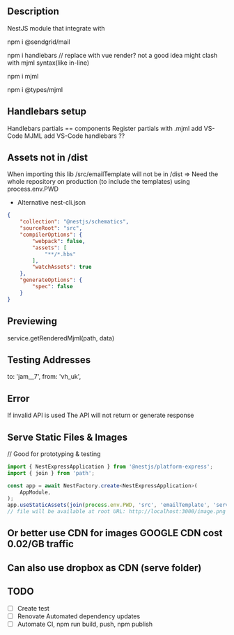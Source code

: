 ## Description

NestJS module that integrate with

npm i @sendgrid/mail

npm i handlebars
// replace with vue render? not a good idea might clash with mjml syntax(like in-line)

npm i mjml

npm i @types/mjml

## Handlebars setup
Handlebars partials == components
Register partials  with .mjml
add VS-Code MJML
add VS-Code handlebars ??

## Assets not in /dist
When importing this lib /src/emailTemplate will not be in /dist
=> Need the whole repository on production (to include the templates)
using process.env.PWD

- Alternative nest-cli.json
```json
{
    "collection": "@nestjs/schematics",
    "sourceRoot": "src",
    "compilerOptions": {
        "webpack": false,
        "assets": [
            "**/*.hbs"
        ],
        "watchAssets": true
    },
    "generateOptions": {
        "spec": false
    }
}
```

## Previewing
service.getRenderedMjml(path, data)


## Testing Addresses
to: 'jam__7',
from: 'vh_uk',


## Error
If invalid API is used
The API will not return or generate response


## Serve Static Files & Images
// Good for prototyping & testing

```typescript
import { NestExpressApplication } from '@nestjs/platform-express';
import { join } from 'path';

const app = await NestFactory.create<NestExpressApplication>(
    AppModule,
);
app.useStaticAssets(join(process.env.PWD, 'src', 'emailTemplate', 'serveStatic'));
// file will be available at root URL: http://localhost:3000/image.png
```

## Or better use CDN for images GOOGLE CDN cost 0.02/GB traffic

## Can also use dropbox as CDN (serve folder)

## TODO
- [ ] Create test
- [ ] Renovate Automated dependency updates
- [ ] Automate CI, npm run build, push, npm publish
